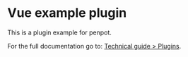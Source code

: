 # Vue example plugin

This is a plugin example for penpot.

For the full documentation go to: [Technical guide > Plugins](https://penpot-docs-plugins.pages.dev/technical-guide/plugins/).
